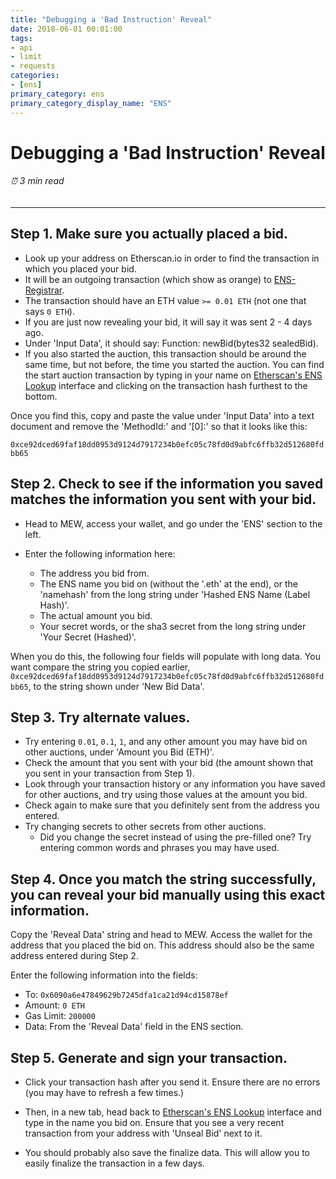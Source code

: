 ```yaml
---
title: "Debugging a 'Bad Instruction' Reveal"
date: 2018-06-01 00:01:00
tags:
- api
- limit
- requests
categories:
- [ens]
primary_category: ens
primary_category_display_name: "ENS"
---
```


# __Debugging a 'Bad Instruction' Reveal__
###### ⏰ 3 min read
***

## __Step 1. Make sure you actually placed a bid.__
* Look up your address on Etherscan.io in order to find the transaction in which you placed your bid.
* It will be an outgoing transaction (which show as orange) to [ENS-Registrar](https://etherscan.io/address/0x6090a6e47849629b7245dfa1ca21d94cd15878ef).
* The transaction should have an ETH value `>= 0.01 ETH` (not one that says `0 ETH`).
* If you are just now revealing your bid, it will say it was sent 2 - 4 days ago.
* Under 'Input Data', it should say: Function: newBid(bytes32 sealedBid).
* If you also started the auction, this transaction should be around the same time, but not before, the time you started the auction. You can find the start auction transaction by typing in your name on [Etherscan's ENS Lookup](https://etherscan.io/enslookup?q=yourname.eth) interface and clicking on the transaction hash furthest to the bottom.

Once you find this, copy and paste the value under 'Input Data' into a text document and remove the 'MethodId:' and '[0]:' so that it looks like this:

 `0xce92dced69faf18dd0953d9124d7917234b0efc05c78fd0d9abfc6ffb32d512680fdbb65`



## __Step 2. Check to see if the information you saved matches the information you sent with your bid.__
* Head to MEW, access your wallet, and go under the 'ENS' section to the left.

* Enter the following information here:
    * The address you bid from.
    * The ENS name you bid on (without the '.eth' at the end), or the 'namehash' from the long string under 'Hashed ENS Name (Label Hash)'.
    * The actual amount you bid.
    * Your secret words, or the sha3 secret from the long string under 'Your Secret (Hashed)'.

When you do this, the following four fields will populate with long data. You want compare the string you copied earlier,  `0xce92dced69faf18dd0953d9124d7917234b0efc05c78fd0d9abfc6ffb32d512680fdbb65`, to the string shown under 'New Bid Data'.



## __Step 3. Try alternate values.__
* Try entering `0.01`, `0.1`, `1`, and any other amount you may have bid on other auctions, under 'Amount you Bid (ETH)'.
* Check the amount that you sent with your bid (the amount shown that you sent in your transaction from Step 1).
* Look through your transaction history or any information you have saved for other auctions, and try using those values at the amount you bid.
* Check again to make sure that you definitely sent from the address you entered.
* Try changing secrets to other secrets from other auctions. 
    * Did you change the secret instead of using the pre-filled one? Try entering common words and phrases you may have used.



## __Step 4. Once you match the string successfully, you can reveal your bid manually using this exact information.__

Copy the 'Reveal Data' string and head to MEW. Access the wallet for the address that you placed the bid on. This address should also be the same address entered during Step 2.

Enter the following information into the fields:

* To: `0x6090a6e47849629b7245dfa1ca21d94cd15878ef`
* Amount: `0 ETH`
* Gas Limit: `200000`
* Data: From the 'Reveal Data' field in the ENS section.



## __Step 5. Generate and sign your transaction.__
* Click your transaction hash after you send it. Ensure there are no errors (you may have to refresh a few times.)

* Then, in a new tab, head back to [Etherscan's ENS Lookup](https://etherscan.io/enslookup?q=yourname.eth) interface and type in the name you bid on. Ensure that you see a very recent transaction from your address with 'Unseal Bid' next to it.

* You should probably also save the finalize data. This will allow you to easily finalize the transaction in a few days.